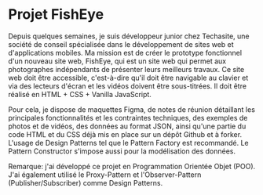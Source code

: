 # Projet FishEye
Depuis quelques semaines, je suis développeur junior chez Techasite, une société de conseil spécialisée dans le développement de sites web et d'applications mobiles. Ma mission est de créer le prototype fonctionnel d'un nouveau site web, FishEye, qui est un site web qui permet aux photographes indépendants de présenter leurs meilleurs travaux. Ce site web doit être accessible, c'est-à-dire qu'il doit être navigable au clavier et via des lecteurs d'écran et les vidéos doivent être sous-titrées. Il doit être réalisé en HTML + CSS + Vanilla JavaScript. 

Pour cela, je dispose de maquettes Figma, de notes de réunion détaillant les principales fonctionnalités et les contraintes techniques, des exemples de photos et de vidéos, des données au format JSON, ainsi qu'une partie du code HTML et du CSS déjà mis en place sur un dépôt Github et à forker. L'usage de Design Patterns tel que le Pattern Factory est recommandé. Le Pattern Constructor s'impose aussi pour la modélisation des données. 

Remarque: j'ai développé ce projet en Programmation Orientée Objet (POO). J'ai également utilisé le Proxy-Pattern et l'Observer-Pattern (Publisher/Subscriber) comme Design Patterns.
